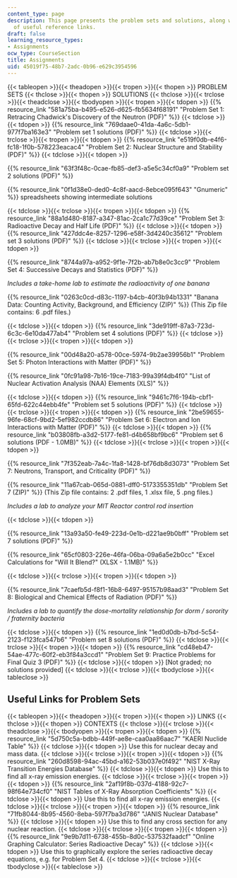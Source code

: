 ```yaml
---
content_type: page
description: This page presents the problem sets and solutions, along with a table
  of useful reference links.
draft: false
learning_resource_types:
- Assignments
ocw_type: CourseSection
title: Assignments
uid: 45019f75-48b7-2adc-0b96-e629c3954596
---
```

{{< tableopen >}}{{< theadopen >}}{{< tropen >}}{{< thopen >}}
PROBLEM SETS
{{< thclose >}}{{< thopen >}}
SOLUTIONS
{{< thclose >}}{{< trclose >}}{{< theadclose >}}{{< tbodyopen >}}{{< tropen >}}{{< tdopen >}}
{{% resource_link "581a75ba-b495-e526-d625-fb5634f68191" "Problem Set 1: Retracing Chadwick's Discovery of the Neutron (PDF)" %}}
{{< tdclose >}}{{< tdopen >}}
{{% resource_link "769daae0-41da-4a6c-5db1-977f7ba163e3" "Problem set 1 solutions (PDF)" %}}
{{< tdclose >}}{{< trclose >}}{{< tropen >}}{{< tdopen >}}
{{% resource_link "e519f0db-e4f6-fc18-1f0b-578223eacac4" "Problem Set 2: Nuclear Structure and Stability (PDF)" %}}
{{< tdclose >}}{{< tdopen >}}

{{% resource_link "63f3f48c-0cae-fb85-def3-a5e5c34cf0a9" "Problem set 2 solutions (PDF)" %}}

{{% resource_link "0f1d38e0-ded0-4c8f-aacd-8ebce095f643" "Gnumeric" %}} spreadsheets showing intermediate solutions

{{< tdclose >}}{{< trclose >}}{{< tropen >}}{{< tdopen >}}
{{% resource_link "88a1d480-8187-a347-81ac-2ca1c77d39ce" "Problem Set 3: Radioactive Decay and Half Life (PDF)" %}}
{{< tdclose >}}{{< tdopen >}}
{{% resource_link "427ddc4e-8257-1296-e58f-3d4240c35612" "Problem set 3 solutions (PDF)" %}}
{{< tdclose >}}{{< trclose >}}{{< tropen >}}{{< tdopen >}}

{{% resource_link "8744a97a-a952-9f1e-7f2b-ab7b8e0c3cc9" "Problem Set 4: Successive Decays and Statistics (PDF)" %}}

*Includes a take-home lab to estimate the radioactivity of one banana*

{{% resource_link "0263c0cd-d83c-1197-b4cb-40f3b94b1331" "Banana Data: Counting Activity, Background, and Efficiency (ZIP)" %}} (This Zip file contains: 6 .pdf files.)

{{< tdclose >}}{{< tdopen >}}
{{% resource_link "3de919ff-87a3-723d-6c3c-6e10da477ab4" "Problem set 4 solutions (PDF)" %}}
{{< tdclose >}}{{< trclose >}}{{< tropen >}}{{< tdopen >}}

{{% resource_link "00d48a20-a578-00ce-5974-9b2ae39956b1" "Problem Set 5: Photon Interactions with Matter (PDF)" %}}

{{% resource_link "0fc91a98-7b16-19ce-7183-99a39f4db4f0" "List of Nuclear Activation Analysis (NAA) Elements (XLS)" %}}

{{< tdclose >}}{{< tdopen >}}
{{% resource_link "9461c7f6-194b-cbf1-65fd-622c44ebb4fe" "Problem set 5 solutions (PDF)" %}}
{{< tdclose >}}{{< trclose >}}{{< tropen >}}{{< tdopen >}}
{{% resource_link "2be59655-96fe-68cf-9bd2-5ef982ccdb86" "Problem Set 6: Electron and Ion Interactions with Matter (PDF)" %}}
{{< tdclose >}}{{< tdopen >}}
{{% resource_link "b03808fb-a3d2-5177-fe81-d4b658bf9bc6" "Problem set 6 solutions (PDF - 1.0MB)" %}}
{{< tdclose >}}{{< trclose >}}{{< tropen >}}{{< tdopen >}}

{{% resource_link "7f352eab-7a4c-1fa8-1428-bf76db8d3073" "Problem Set 7: Neutrons, Transport, and Criticality (PDF)" %}}

{{% resource_link "11a67cab-065d-0881-dff0-5173355351db" "Problem Set 7 (ZIP)" %}} (This Zip file contains: 2 .pdf files, 1 .xlsx file, 5 .png files.)

*Includes a lab to analyze your MIT Reactor control rod insertion*

{{< tdclose >}}{{< tdopen >}}

{{% resource_link "13a93a50-fe49-223d-0e1b-d221ae9b0bff" "Problem set 7 solutions (PDF)" %}}

{{% resource_link "65cf0803-226e-46fa-06ba-09a6a5e2b0cc" "Excel Calculations for \"Will It Blend?\" (XLSX - 1.1MB)" %}}

{{< tdclose >}}{{< trclose >}}{{< tropen >}}{{< tdopen >}}

{{% resource_link "7caefb5d-f8f1-16b8-6497-95157b98aad3" "Problem Set 8: Biological and Chemical Effects of Radiation (PDF)" %}}

*Includes a lab to quantify the dose-mortality relationship for dorm / sorority / fraternity bacteria*

{{< tdclose >}}{{< tdopen >}}
{{% resource_link "1ed0d0db-b7bd-5c54-2123-f123fca547b6" "Problem set 8 solutions (PDF)" %}}
{{< tdclose >}}{{< trclose >}}{{< tropen >}}{{< tdopen >}}
{{% resource_link "cd48eb47-54ae-477c-60f2-eb3f84a3ccd1" "Problem Set 9: Practice Problems for Final Quiz 3 (PDF)" %}}
{{< tdclose >}}{{< tdopen >}}
\[Not graded; no solutions provided\]
{{< tdclose >}}{{< trclose >}}{{< tbodyclose >}}{{< tableclose >}}

## Useful Links for Problem Sets

{{< tableopen >}}{{< theadopen >}}{{< tropen >}}{{< thopen >}}
LINKS
{{< thclose >}}{{< thopen >}}
CONTEXTS
{{< thclose >}}{{< trclose >}}{{< theadclose >}}{{< tbodyopen >}}{{< tropen >}}{{< tdopen >}}
{{% resource_link "5d750c5a-bdbb-449f-ae8e-caa0aa86aac7" "KAERI Nuclide Table" %}}
{{< tdclose >}}{{< tdopen >}}
Use this for nuclear decay and mass data.
{{< tdclose >}}{{< trclose >}}{{< tropen >}}{{< tdopen >}}
{{% resource_link "260d8598-94ac-45bd-a162-53b037e0f492" "NIST X-Ray Transition Energies Database" %}}
{{< tdclose >}}{{< tdopen >}}
Use this to find all x-ray emission energies.
{{< tdclose >}}{{< trclose >}}{{< tropen >}}{{< tdopen >}}
{{% resource_link "2af19f8b-037d-4188-92c7-98f64e734cf0" "NIST Tables of X-Ray Absorption Coefficients" %}}
{{< tdclose >}}{{< tdopen >}}
Use this to find all x-ray emission energies.
{{< tdclose >}}{{< trclose >}}{{< tropen >}}{{< tdopen >}}
{{% resource_link "71fb8044-8b95-4560-8eba-597f7ba3d786" "JANIS Nuclear Database" %}}
{{< tdclose >}}{{< tdopen >}}
Use this to find any cross section for any nuclear reaction.
{{< tdclose >}}{{< trclose >}}{{< tropen >}}{{< tdopen >}}
{{% resource_link "9e9b7d11-6738-455b-8d0c-537532faadcf" "Online Graphing Calculator: Series Radioactive Decay" %}}
{{< tdclose >}}{{< tdopen >}}
Use this to graphically explore the series radioactive decay equations, e.g. for Problem Set 4.
{{< tdclose >}}{{< trclose >}}{{< tbodyclose >}}{{< tableclose >}}